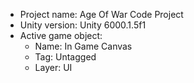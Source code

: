 <!-- UNITY CODE ASSIST INSTRUCTIONS START -->
- Project name: Age Of War Code Project
- Unity version: Unity 6000.1.5f1
- Active game object:
  - Name: In Game Canvas
  - Tag: Untagged
  - Layer: UI
<!-- UNITY CODE ASSIST INSTRUCTIONS END -->